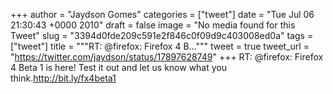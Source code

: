 
+++
author = "Jaydson Gomes"
categories = ["tweet"]
date = "Tue Jul 06 21:30:43 +0000 2010"
draft = false
image = "No media found for this Tweet"
slug = "3394d0fde209c591e2f846c0f09d9c403008ed0a"
tags = ["tweet"]
title = """RT: @firefox: Firefox 4 B..."""
tweet = true
tweet_url = "https://twitter.com/jaydson/status/17897628749"
+++
RT: @firefox: Firefox 4 Beta 1 is here!  Test it out and let us know what you think.http://bit.ly/fx4beta1
